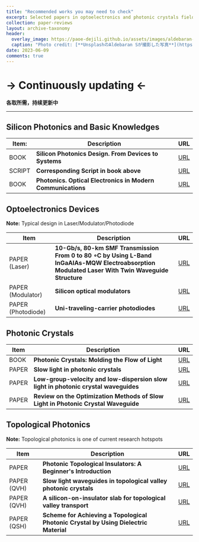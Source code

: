 ```yaml
---
title: "Recommended works you may need to check"
excerpt: Selected papers in optoelectronics and photonic crystals field  
collection: paper-reviews
layout: archive-taxonomy
header:
  overlay_image: https://paoe-dejili.github.io/assets/images/aldebaran-s-qtRF_RxCAo0-unsplash.jpg
  caption: "Photo credit: [**UnsplashのAldebaran Sが撮影した写真**](https://unsplash.com/ja/%E5%86%99%E7%9C%9F/qtRF_RxCAo0)" 
date: 2023-06-09
comments: true
---
```


# -> Continuously updating <-
**各取所需，持续更新中**

***

## Silicon Photonics and Basic Knowledges

| Item: | Description | URL |
| ----------- | ----------- | ----------- |
| BOOK | **Silicon Photonics Design. From Devices to Systems** | [URL](https://www.cambridge.org/core/books/silicon-photonics-design/BF3CF13E8542BCE67FD2BBC7104ECEAB) |
| SCRIPT | **Corresponding Script in book above**  | [URL](https://github.com/lukasc-ubc) |
| BOOK | **Photonics. Optical Electronics in Modern Communications**  | [URL](https://global.oup.com/academic/product/photonics-9780195179460?cc=jp&lang=en&) |

<!-- **Book**: _"[Silicon Photonics Design From Devices to Systems](https://www.cambridge.org/core/books/silicon-photonics-design/BF3CF13E8542BCE67FD2BBC7104ECEAB)"_  -->
<!-- * Very detailed introduction is summarized and lots of components are analyzed. -->


## Optoelectronics Devices
**Note:** Typical design in Laser/Modulator/Photodiode

| Item | Description | URL |
| ----------- | ----------- | ----------- |
| PAPER (Laser) | **10-Gb/s, 80-km SMF Transmission From 0 to 80 ∘C by Using L-Band InGaAlAs-MQW Electroabsorption Modulated Laser With Twin Waveguide Structure** | [URL](https://ieeexplore.ieee.org/document/5210173) |
| PAPER (Modulator) | **Silicon optical modulators**  | [URL](https://www.nature.com/articles/nphoton.2010.179) |
| PAPER (Photodiode) | **Uni-traveling-carrier photodiodes**  | [URL](https://pubs.aip.org/aip/jap/article/127/3/031101/157286/Uni-traveling-carrier-photodiodes) |




## Photonic Crystals

| Item | Description | URL |
| ----------- | ----------- | ----------- |
| BOOK  | **Photonic Crystals: Molding the Flow of Light** | [URL](http://ab-initio.mit.edu/book/) |
| PAPER | **Slow light in photonic crystals** | [URL](https://www.nature.com/articles/nphoton.2008.146) |
| PAPER | **Low-group-velocity and low-dispersion slow light in photonic crystal waveguides** | [URL](https://opg.optica.org/ol/fulltext.cfm?uri=ol-32-20-2981&id=142921) |
| PAPER | **Review on the Optimization Methods of Slow Light in Photonic Crystal Waveguide** | [URL](https://ieeexplore.ieee.org/document/7021961) |


## Topological Photonics
**Note:** Topological photonics is one of current research hotspots

| Item | Description | URL |
| ----------- | ----------- | ----------- |
| PAPER | **Photonic Topological Insulators: A Beginner's Introduction** | [URL](https://ieeexplore.ieee.org/document/9445781) |
| PAPER (QVH) | **Slow light waveguides in topological valley photonic crystals** | [URL](https://opg.optica.org/ol/fulltext.cfm?uri=ol-45-9-2648&id=431314) |
| PAPER (QVH) | **A silicon-on-insulator slab for topological valley transport** | [URL](https://www.nature.com/articles/s41467-019-08881-z) |
| PAPER (QSH) | **Scheme for Achieving a Topological Photonic Crystal by Using Dielectric Material** | [URL](https://journals.aps.org/prl/abstract/10.1103/PhysRevLett.114.223901) |



